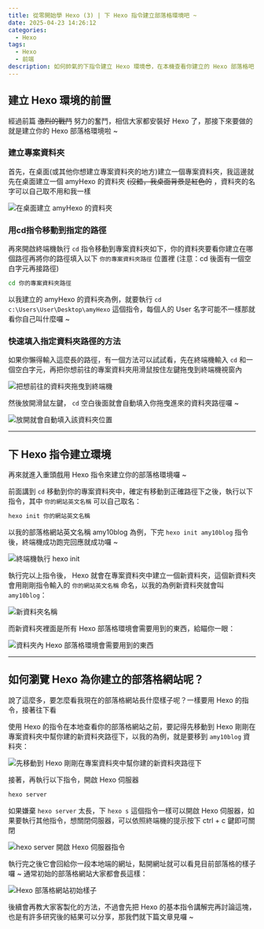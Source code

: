 ```yaml
---
title: 從零開始學 Hexo (3) | 下 Hexo 指令建立部落格環境吧 ~
date: 2025-04-23 14:26:12
categories:
  - Hexo
tags: 
  - Hexo
  - 前端
description: 如何帥氣的下指令建立 Hexo 環境😎，在本機查看你建立的 Hexo 部落格吧 ~ 
---
```


## 建立 Hexo 環境的前置

經過前篇 ~~激烈的戰鬥~~ 努力的奮鬥，相信大家都安裝好 Hexo 了，那接下來要做的就是建立你的 Hexo 部落格環境啦 ~

### 建立專案資料夾

首先，在桌面(或其他你想建立專案資料夾的地方)建立一個專案資料夾，我這邊就先在桌面建立一個 amyHexo 的資料夾 ~~(沒錯，我桌面背景是紅色的~~ ，資料夾的名字可以自己取不用和我一樣

![在桌面建立 amyHexo 的資料夾](https://ithelp.ithome.com.tw/upload/images/20250429/201726949J7FjsCAB7.png)

### 用cd指令移動到指定的路徑

再來開啟終端機執行 `cd` 指令移動到專案資料夾如下，你的資料夾要看你建立在哪個路徑再將你的路徑填入以下 `你的專案資料夾路徑` 位置裡 (注意：cd 後面有一個空白字元再接路徑)

```bash
cd 你的專案資料夾路徑
```

以我建立的 amyHexo 的資料夾為例，就要執行 `cd c:\Users\User\Desktop\amyHexo` 這個指令，每個人的 User 名字可能不一樣那就看你自己叫什麼囉 ~

### 快速填入指定資料夾路徑的方法

如果你懶得輸入這麼長的路徑，有一個方法可以試試看，先在終端機輸入 `cd` 和一個空白字元，再把你想前往的專案資料夾用滑鼠按住左鍵拖曳到終端機視窗內

![把想前往的資料夾拖曳到終端機](https://ithelp.ithome.com.tw/upload/images/20250429/201726944tnpIC3tmI.png)

然後放開滑鼠左鍵， `cd` 空白後面就會自動填入你拖曳進來的資料夾路徑囉 ~

![放開就會自動填入該資料夾位置](https://ithelp.ithome.com.tw/upload/images/20250429/20172694ewCUEzUq4x.png)

---

## 下 Hexo 指令建立環境

再來就進入重頭戲用 Hexo 指令來建立你的部落格環境囉 ~

前面講到 `cd` 移動到你的專案資料夾中，確定有移動到正確路徑下之後，執行以下指令，其中 `你的網站英文名稱` 可以自己取名：

```bash
hexo init 你的網站英文名稱
```

以我的部落格網站英文名稱 amy10blog 為例，下完 `hexo init amy10blog` 指令後，終端機成功跑完回應就成功囉 ~

![終端機執行 hexo init ](https://ithelp.ithome.com.tw/upload/images/20250429/20172694Z78eK5oMQd.png)

執行完以上指令後， Hexo 就會在專案資料夾中建立一個新資料夾，這個新資料夾會用剛剛指令輸入的 `你的網站英文名稱` 命名，以我的為例新資料夾就會叫 `amy10blog`：

![新資料夾名稱](https://ithelp.ithome.com.tw/upload/images/20250429/20172694KdrmLtwayg.png)

而新資料夾裡面是所有 Hexo 部落格環境會需要用到的東西，給瞄你一眼：

![資料夾內 Hexo 部落格環境會需要用到的東西](https://ithelp.ithome.com.tw/upload/images/20250429/20172694rIxaAoeMRt.png)

---

## 如何瀏覽 Hexo 為你建立的部落格網站呢？

說了這麼多，要怎麼看我現在的部落格網站長什麼樣子呢？一樣要用 Hexo 的指令，接著往下看

使用 Hexo 的指令在本地查看你的部落格網站之前，要記得先移動到 Hexo 剛剛在專案資料夾中幫你建的新資料夾路徑下，以我的為例，就是要移到 `amy10blog` 資料夾：

![先移動到 Hexo 剛剛在專案資料夾中幫你建的新資料夾路徑下](https://ithelp.ithome.com.tw/upload/images/20250429/201726944BzbPrOwIl.png)

接著，再執行以下指令，開啟 Hexo 伺服器

```bash
hexo server
```

如果嫌棄 `hexo server` 太長，下 `hexo s` 這個指令一樣可以開啟 Hexo 伺服器，如果要執行其他指令，想關閉伺服器，可以依照終端機的提示按下 ctrl + c 鍵即可關閉

![hexo server 開啟 Hexo 伺服器指令](https://ithelp.ithome.com.tw/upload/images/20250429/20172694y0YKDcJD69.png)

執行完之後它會回給你一段本地端的網址，點開網址就可以看見目前部落格的樣子囉 ~ 通常初始的部落格網站大家都會長這樣：

![ Hexo 部落格網站初始樣子](https://ithelp.ithome.com.tw/upload/images/20250429/20172694RC45P8QUN0.png)

後續會再教大家客製化的方法，不過會先把 Hexo 的基本指令講解完再討論這塊，也是有許多研究後的結果可以分享，那我們就下篇文章見囉 ~
